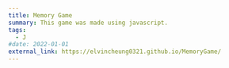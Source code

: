 ```yaml
---
title: Memory Game
summary: This game was made using javascript.
tags:
  - J
#date: 2022-01-01
external_link: https://elvincheung0321.github.io/MemoryGame/
---
```

